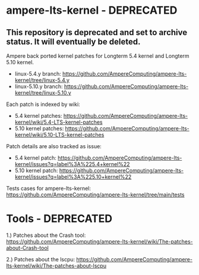 # ampere-lts-kernel - DEPRECATED
## This repository is deprecated and set to archive status. It will eventually be deleted.
Ampere back ported kernel patches for Longterm 5.4 kernel and Longterm 5.10 kernel.
* linux-5.4.y branch: https://github.com/AmpereComputing/ampere-lts-kernel/tree/linux-5.4.y
* linux-5.10.y branch: https://github.com/AmpereComputing/ampere-lts-kernel/tree/linux-5.10.y

Each patch is indexed by wiki:
* 5.4 kernel patches: https://github.com/AmpereComputing/ampere-lts-kernel/wiki/5.4-LTS-kernel-patches
* 5.10 kernel patches: https://github.com/AmpereComputing/ampere-lts-kernel/wiki/5.10-LTS-kernel-patches

Patch details are also tracked as issue:
* 5.4 kernel patch: https://github.com/AmpereComputing/ampere-lts-kernel/issues?q=label%3A%225.4+kernel%22
* 5.10 kernel patch: https://github.com/AmpereComputing/ampere-lts-kernel/issues?q=label%3A%225.10+kernel%22

Tests cases for ampere-lts-kernel: https://github.com/AmpereComputing/ampere-lts-kernel/tree/main/tests

# Tools - DEPRECATED
1.) Patches about the Crash tool:
    https://github.com/AmpereComputing/ampere-lts-kernel/wiki/The-patches-about-Crash-tool

2.) Patches about the lscpu:
    https://github.com/AmpereComputing/ampere-lts-kernel/wiki/The-patches-about-lscpu
    
